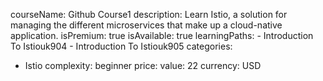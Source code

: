   courseName: Github Course1
  description: Learn Istio, a solution for managing the different microservices that make up a cloud-native application.
  isPremium: true
  isAvailable: true
  learningPaths:
    - Introduction To Istiouk904
    - Introduction To Istiouk905
  categories:
  - Istio
  complexity: beginner
  price:
    value: 22
    currency: USD
